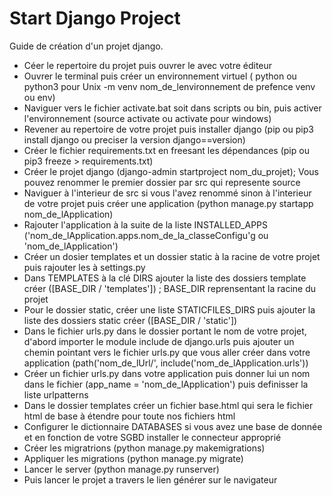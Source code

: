 # Start Django Project
Guide de création d'un projet django.
- Céer le repertoire du projet puis ouvrer le avec votre éditeur
- Ouvrer le terminal puis créer un environnement virtuel  ( python ou python3 pour Unix -m venv nom_de_lenvironnement de prefence venv ou env)
- Naviguer vers le fichier activate.bat soit dans scripts ou bin, puis activer l'environnement (source activate ou activate pour windows)
- Revener au repertoire de votre projet puis installer django (pip ou pip3 install django ou preciser la version django==version)
- Créer le fichier requirements.txt en freesant les dépendances (pip ou pip3 freeze > requirements.txt)
- Créer le projet django (django-admin startproject nom_du_projet); Vous pouvez renommer le premier dossier par src qui represente source
- Naviguer à l'interieur de src si vous l'avez renommé sinon à l'interieur de votre projet puis créer une application  (python manage.py startapp nom_de_lApplication)
- Rajouter l'application à la suite de la liste INSTALLED_APPS ('nom_de_lApplication.apps.nom_de_la_classeConfigu'g ou 'nom_de_lApplication')
- Créer un dosier templates et un dossier static à la racine de votre projet puis rajouter les à settings.py
- Dans TEMPLATES à la clé DIRS ajouter la liste des dossiers template créer ([BASE_DIR / 'templates']) ; BASE_DIR reprensentant la racine du projet
- Pour le dossier static, créer une liste STATICFILES_DIRS puis ajouter la liste des dossiers static créer ([BASE_DIR / 'static'])
- Dans le fichier urls.py dans le dossier portant le nom de votre projet, d'abord importer le module include de django.urls puis ajouter un chemin pointant vers le fichier urls.py que vous aller créer dans votre application (path('nom_de_lUrl/', include('nom_de_lApplication.urls'))
- Créer un fichier urls.py dans votre application puis donner lui un nom dans le fichier (app_name = 'nom_de_lApplication') puis definisser la liste urlpatterns
- Dans le dossier templates créer un fichier base.html qui sera le fichier html de base à étendre pour toute nos fichiers html 
- Configurer le dictionnaire DATABASES si vous avez une base de donnée et en fonction de votre SGBD installer le connecteur approprié
- Créer les migratrions (python manage.py makemigrations)
- Appliquer les migrations (python manage.py migrate)
- Lancer le server (python manage.py runserver)
- Puis lancer le projet a travers le lien générer sur le navigateur
 
